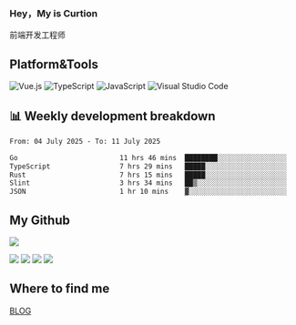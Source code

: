 ### Hey，My is Curtion
前端开发工程师
## Platform&Tools

![Vue.js](https://img.shields.io/badge/-Vue.js-4FC08D?style=flat-square&logo=Vue.js&logoColor=white)
![TypeScript](https://img.shields.io/badge/-TypeScript-007ACC?style=flat-square&logo=typescript&logoColor=white)
![JavaScript](https://img.shields.io/badge/-JavaScript-F7DF1E?style=flat-square&logo=javascript&logoColor=black)
![Visual Studio Code](https://img.shields.io/badge/-VSCode-007ACC?style=flat-square&logo=Visual-Studio-Code&logoColor=white)

## 📊 Weekly development breakdown

<!--START_SECTION:waka-->

```txt
From: 04 July 2025 - To: 11 July 2025

Go                         11 hrs 46 mins  ████████░░░░░░░░░░░░░░░░░   31.40 %
TypeScript                 7 hrs 29 mins   █████░░░░░░░░░░░░░░░░░░░░   19.97 %
Rust                       7 hrs 15 mins   █████░░░░░░░░░░░░░░░░░░░░   19.34 %
Slint                      3 hrs 34 mins   ██▒░░░░░░░░░░░░░░░░░░░░░░   09.51 %
JSON                       1 hr 10 mins    ▓░░░░░░░░░░░░░░░░░░░░░░░░   03.15 %
```

<!--END_SECTION:waka-->

## My Github

![](http://github-profile-summary-cards.vercel.app/api/cards/profile-details?username=curtion&theme=nord_bright)

![](http://github-profile-summary-cards.vercel.app/api/cards/stats?username=curtion&theme=nord_bright)
![](http://github-profile-summary-cards.vercel.app/api/cards/productive-time?username=curtion&theme=nord_bright&utcOffset=8)
![](http://github-profile-summary-cards.vercel.app/api/cards/repos-per-language?username=curtion&theme=nord_bright)
![](http://github-profile-summary-cards.vercel.app/api/cards/most-commit-language?username=curtion&theme=nord_bright)

## Where to find me

[BLOG](https://blog.3gxk.net)
